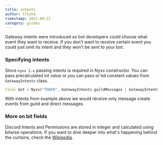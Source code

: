 ```yaml
---
title: intents
author: l7ssha
timestamp: 2021-09-21
category: guides
---
```


Gateway intents were introduced so bot developers could choose what event they want to receive. If you don't want
to receive certain event you could just omit its intent and they won't be sent to your bot.

### Specifying intents

Since `nyxx 2.x` passing intents is required in Nyxx constructor. You can pass precalculated int value or you can pass
or'ed constant values from `GatewayIntents` class.

```dart
final bot = Nyxx("TOKEN", GatewayIntents.guildMessages | GatewayIntents.directMessages);
```

With intents from example above we would receive only message create events from guild and direct messages.

### More on bit fields

Discord Intents and Permissions are stored in integer and calculated using bitwise operations. 
If you want to dive deeper into what's happening behind the curtains, check the [Wikipedia](https://en.wikipedia.org/wiki/Bit_field).
